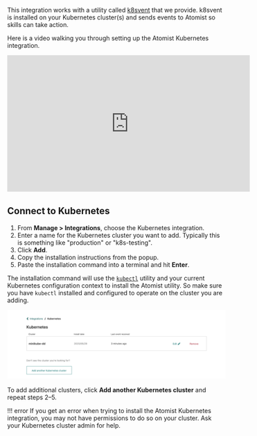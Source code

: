 This integration works with a utility called [k8svent][] that we provide. 
k8svent is installed on your Kubernetes cluster(s) and sends events to 
Atomist so skills can take action.

Here is a video walking you through setting up the Atomist Kubernetes
integration.

<div style="text-align:center;">
  <iframe width="560" height="315" src="https://www.youtube-nocookie.com/embed/wuRDAi9mQmY" frameborder="0" allow="accelerometer; autoplay; encrypted-media; gyroscope; picture-in-picture" allowfullscreen></iframe>
</div>

[k8svent]: https://github.com/atomist/k8svent (Atomist k8svent utility)

## Connect to Kubernetes

1.  From **Manage > Integrations**, choose the Kubernetes integration.
2.  Enter a name for the Kubernetes cluster you want to add.
    Typically this is something like "production" or "k8s-testing".
3.  Click **Add**.
4.  Copy the installation instructions from the popup.
5.  Paste the installation command into a terminal and hit **Enter**.

The installation command will use the [`kubectl`][kubectl] utility and
your current Kubernetes configuration context to install the Atomist
utility.  So make sure you have `kubectl` installed and configured to
operate on the cluster you are adding.

![Atomist Kubernetes Cluster Integration](img/kubernetes/kubernetes-integration.png)

To add additional clusters, click **Add another Kubernetes cluster**
and repeat steps 2–5.

!!! error
    If you get an error when trying to install the Atomist Kubernetes
    integration, you may not have permissions to do so on your cluster.
    Ask your Kubernetes cluster admin for help.

[kubectl]: https://kubernetes.io/docs/reference/kubectl/overview/ (kubectl Overview)
